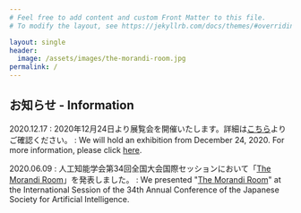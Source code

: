 ```yaml
---
# Feel free to add content and custom Front Matter to this file.
# To modify the layout, see https://jekyllrb.com/docs/themes/#overriding-theme-defaults

layout: single
header:
  image: /assets/images/the-morandi-room.jpg
permalink: /
---
```


<!-- from here -->
## お知らせ - Information

2020.12.17
: 2020年12月24日より展覧会を開催いたします。詳細は<a href="exhibition-2020/index.html" onclick="gtag('event', 'click', {'event_category': 'link', 'event_label': 'home to exhibition 2020 (ja)', 'value': '1'});">こちら</a>よりご確認ください。
: We will hold an exhibition from December 24, 2020. For more information, please click <a href="exhibition-2020/index.html" onclick="gtag('event', 'click', {'event_category': 'link', 'event_label': 'home to exhibition 2020 (en)', 'value': '1'});">here</a>.

2020.06.09
: 人工知能学会第34回全国大会国際セッションにおいて「[The Morandi Room](https://www.jstage.jst.go.jp/article/pjsai/JSAI2020/0/JSAI2020_1G3ES504/_article/-char/ja/)」を発表しました。
: We presented "[The Morandi Room](https://www.jstage.jst.go.jp/article/pjsai/JSAI2020/0/JSAI2020_1G3ES504/_article/-char/en)" at the International Session of the 34th Annual Conference of the Japanese Society for Artificial Intelligence.
